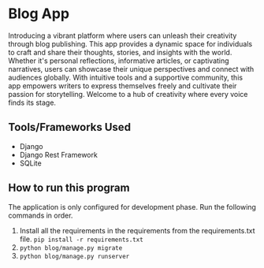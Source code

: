 # Blog App
Introducing a vibrant platform where users can unleash their creativity through blog publishing. This app provides a dynamic space for individuals to craft and share their thoughts, stories, and insights with the world. Whether it's personal reflections, informative articles, or captivating narratives, users can showcase their unique perspectives and connect with audiences globally. With intuitive tools and a supportive community, this app empowers writers to express themselves freely and cultivate their passion for storytelling. Welcome to a hub of creativity where every voice finds its stage.

## Tools/Frameworks Used
- Django
- Django Rest Framework
- SQLite 

## How to run this program
The application is only configured for development phase. Run the following commands in order.
1. Install all the requirements in the requirements from the requirements.txt file. `pip install -r requirements.txt`
2. `python blog/manage.py migrate`
3. `python blog/manage.py runserver`